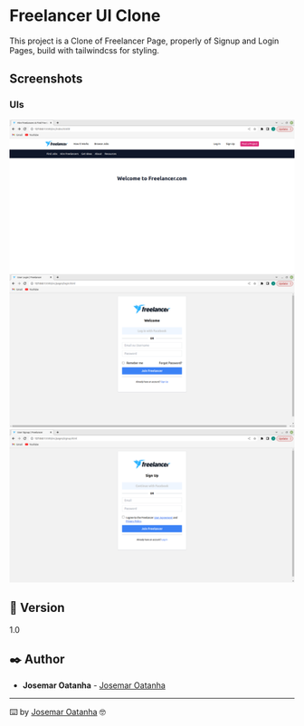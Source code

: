 # Freelancer UI Clone

This project is a Clone of Freelancer Page, properly of Signup and Login Pages, build with tailwindcss for styling.

## Screenshots

### UIs

![Home Page](https://github.com/joshaodev/freelancer-ui-clone/blob/main/screenshots/home_page.png)
![Login](https://github.com/joshaodev/freelancer-ui-clone/blob/main/screenshots/login_page.png)
![Signup](https://github.com/joshaodev/freelancer-ui-clone/blob/main/screenshots/signup_page.png)


## 📌 Version

1.0 

## ✒️ Author

* **Josemar Oatanha** - [Josemar Oatanha](https://github.com/joshaodev)

---
⌨️ by [Josemar Oatanha](https://gist.github.com/joshaodev) 🤓

